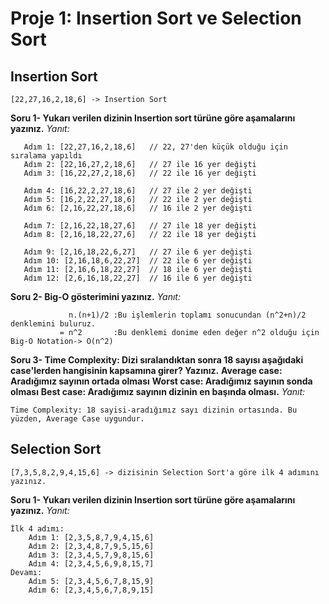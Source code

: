 # Proje 1: Insertion Sort ve Selection Sort

## Insertion Sort

``` 
[22,27,16,2,18,6] -> Insertion Sort
```
**Soru 1- Yukarı verilen dizinin Insertion sort türüne göre aşamalarını yazınız.**
   *Yanıt:*
```
   Adım 1: [22,27,16,2,18,6]   // 22, 27'den küçük olduğu için sıralama yapıldı
   Adım 2: [22,16,27,2,18,6]   // 27 ile 16 yer değişti
   Adım 3: [16,22,27,2,18,6]   // 22 ile 16 yer değişti

   Adım 4: [16,22,2,27,18,6]   // 27 ile 2 yer değişti
   Adım 5: [16,2,22,27,18,6]   // 22 ile 2 yer değişti
   Adım 6: [2,16,22,27,18,6]   // 16 ile 2 yer değişti
   
   Adım 7: [2,16,22,18,27,6]   // 27 ile 18 yer değişti
   Adım 8: [2,16,18,22,27,6]   // 22 ile 18 yer değişti

   Adım 9: [2,16,18,22,6,27]   // 27 ile 6 yer değişti
   Adım 10: [2,16,18,6,22,27]  // 22 ile 6 yer değişti
   Adım 11: [2,16,6,18,22,27]  // 18 ile 6 yer değişti
   Adım 12: [2,6,16,18,22,27]  // 16 ile 6 yer değişti
```

**Soru 2- Big-O gösterimini yazınız.**
   *Yanıt:*
```Big-O: İşlemler n'den 1'e kadar gideceği için, 1'den n'e kadar olan sayilarin toplami sonucu verecektir. n tane değer için yapılacak işlem n+(n-1)+(n-2)+(n-3)+.........+1 dir.  
             n.(n+1)/2 :Bu işlemlerin toplamı sonucundan (n^2+n)/2 denklemini buluruz.
           = n^2       :Bu denklemi donime eden değer n^2 olduğu için Big-O Notation-> O(n^2)
```

**Soru 3- Time Complexity: Dizi sıralandıktan sonra 18 sayısı aşağıdaki case'lerden hangisinin kapsamına girer? Yazınız.**
**Average case: Aradığımız sayının ortada olması**
**Worst case: Aradığımız sayının sonda olması**
**Best case: Aradığımız sayının dizinin en başında olması.**
   *Yanıt:* 
```
Time Complexity: 18 sayisi-aradığımız sayı dizinin ortasında. Bu yüzden, Average Case uygundur.
```

## Selection Sort 

```
[7,3,5,8,2,9,4,15,6] -> dizisinin Selection Sort'a göre ilk 4 adımını yazınız.
```
**Soru 1- Yukarı verilen dizinin Insertion sort türüne göre aşamalarını yazınız.**
   *Yanıt:*
```
İlk 4 adımı:
    Adım 1: [2,3,5,8,7,9,4,15,6]
    Adım 2: [2,3,4,8,7,9,5,15,6]
    Adım 3: [2,3,4,5,7,9,8,15,6]
    Adım 4: [2,3,4,5,6,9,8,15,7]
Devamı:
    Adım 5: [2,3,4,5,6,7,8,15,9]
    Adım 6: [2,3,4,5,6,7,8,9,15]
```